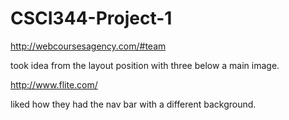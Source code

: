 CSCI344-Project-1
=================
http://webcoursesagency.com/#team

  took idea from the layout position with three below a main image.


http://www.flite.com/

  liked how they had the nav bar with a different background.
